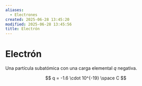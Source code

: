 ```yaml
---
aliases:
  - Electrones
created: 2025-06-28 13:45:20
modified: 2025-06-28 13:45:56
title: Electrón
---
```


# Electrón

Una partícula subatómica con una carga elemental $q$ negativa.

$$
q = -1.6 \cdot 10^{-19} \space C
$$
